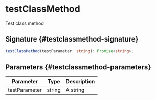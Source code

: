 
# testClassMethod

Test class method

## Signature {#testclassmethod-signature}

```typescript
testClassMethod(testParameter: string): Promise<string>;
```

## Parameters {#testclassmethod-parameters}

|  Parameter | Type | Description |
|  --- | --- | --- |
|  testParameter | string | A string |


